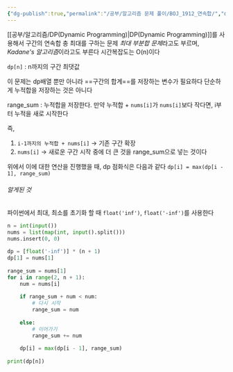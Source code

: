 ```yaml
---
{"dg-publish":true,"permalink":"/공부/알고리즘 문제 풀이/BOJ_1912_연속합/","dgPassFrontmatter":true}
---
```



[[공부/알고리즘/DP(Dynamic Programming)\|DP(Dynamic Programming)]]를 사용해서 구간의 연속합 충 최대를 구하는 문제
*최대 부분합 문제*라고도 부르며, *Kadane's 알고리즘*이라고도 부른다
시간복잡도는 O(n)이다

`dp[n]` : n까지의 구간 최댓값

이 문제는 dp배열 뿐만 아니라 ==구간의 합계==를 저장하는 변수가 필요하다
단순하게 누적합을 저장하는 것은 아니다

range_sum : 누적합을 저장한다. 만약 누적합 + `nums[i]`가 `nums[i]`보다 작다면, i부터 누적을 새로 시작한다

즉,
1) `i-1까지의 누적합 + nums[i]` -> 기존 구간 확장
2) `nums[i]` -> 새로운 구간 시작
중에 더 큰 것을 range_sum으로 넣는 것이다

위에서 이에 대한 연산을 진행했을 때, dp 점화식은 다음과 같다
`dp[i] = max(dp[i - 1], range_sum)`

###### 알게된 것
파이썬에서 최대, 최소를 초기화 할 때 `float('inf')`, `float('-inf')`를 사용한다

```python
n = int(input())  
nums = list(map(int, input().split()))  
nums.insert(0, 0)  
  
dp = [float('-inf')] * (n + 1)  
dp[1] = nums[1]  
  
range_sum = nums[1]  
for i in range(2, n + 1):  
    num = nums[i]  
  
    if range_sum + num < num:  
        # 다시 시작  
        range_sum = num  
  
    else:  
        # 이어가기  
        range_sum += num  
  
    dp[i] = max(dp[i - 1], range_sum)  
  
print(dp[n])
```